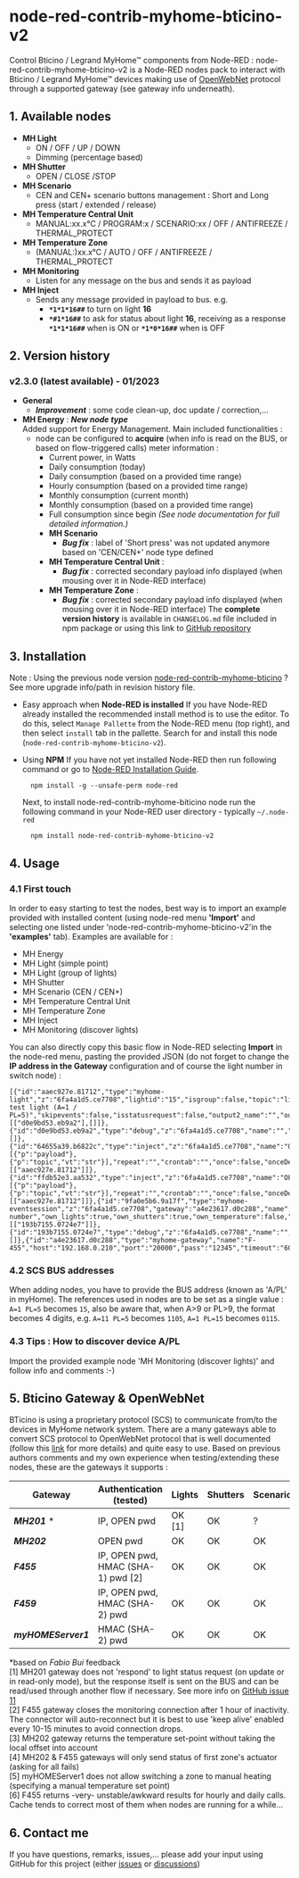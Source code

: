 # node-red-contrib-myhome-bticino-v2

Control Bticino / Legrand MyHome&#8482; components from Node-RED : node-red-contrib-myhome-bticino-v2 is a Node-RED nodes pack to interact with Bticino / Legrand MyHome&#8482; devices making use of [OpenWebNet](https://en.wikipedia.org/wiki/OpenWebNet) protocol through a supported gateway (see gateway info underneath).

## 1. Available nodes
- **MH Light**
	- ON / OFF / UP / DOWN
	- Dimming (percentage based)
- **MH Shutter**
	- OPEN / CLOSE /STOP
- **MH Scenario**
	- CEN and CEN+ scenario buttons management : Short and Long press (start / extended / release)
- **MH Temperature Central Unit**
	- MANUAL:xx.x°C / PROGRAM:x / SCENARIO:xx / OFF / ANTIFREEZE / THERMAL_PROTECT
- **MH Temperature Zone**
	- (MANUAL:)xx.x°C / AUTO / OFF / ANTIFREEZE / THERMAL_PROTECT
- **MH Monitoring**
	- Listen for any message on the bus and sends it as payload
- **MH Inject**
	- Sends any message provided in payload to bus. e.g.
		- **`*1*1*16##`** to turn on light **16**
		- **`*#1*16##`** to ask for status about light **16**, receiving as a response **`*1*1*16##`** when is ON or **`*1*0*16##`** when is OFF

## 2. Version history
### v2.3.0 (latest available) - 01/2023
- **General**
  - ***Improvement*** : some code clean-up, doc update / correction,...
- **MH Energy** : ***New node type***\
  Added support for Energy Management.
  Main included functionalities :
  - node can be configured to **acquire** (when info is read on the BUS, or based on flow-triggered calls) meter information :
    - Current power, in Watts
    - Daily consumption (today)
    - Daily consumption (based on a provided time range)
    - Hourly consumption (based on a provided time range)
    - Monthly consumption (current month)
    - Monthly consumption (based on a provided time range)
    - Full consumption since begin
  	*(See node documentation for full detailed information.)*
	- **MH Scenario**
	  - ***Bug fix*** : label of 'Short press' was not updated anymore based on 'CEN/CEN+' node type defined
	- **MH Temperature Central Unit** :
	  - ***Bug fix*** : corrected secondary payload info displayed (when mousing over it in Node-RED interface)
	- **MH Temperature Zone** :
	  - ***Bug fix*** : corrected secondary payload info displayed (when mousing over it in Node-RED interface)
The **complete version history** is available in `CHANGELOG.md` file included in npm package or using this link to [GitHub repository](https://github.com/FredBlo/node-red-contrib-myhome-bticino-v2/blob/main/CHANGELOG.md)

## 3. Installation
  Note : Using the previous node version [node-red-contrib-myhome-bticino](https://flows.nodered.org/node/node-red-contrib-myhome-bticino) ? See more upgrade info/path in revision history file.
- Easy approach when **Node-RED is installed**
	If you have Node-RED already installed the recommended install method is to use the editor. To do this, select `Manage Pallette` from the Node-RED menu (top right), and then select `install` tab in the pallette. Search for and install this node (`node-red-contrib-myhome-bticino-v2`).

- Using **NPM**
	If you have not yet installed Node-RED then run following command or go to [Node-RED Installation Guide](https://nodered.org/docs/getting-started/installation).

        npm install -g --unsafe-perm node-red

    Next, to install node-red-contrib-myhome-biticino node run the following command in your Node-RED user directory - typically `~/.node-red`

        npm install node-red-contrib-myhome-bticino-v2

## 4. Usage
### 4.1 First touch
In order to easy starting to test the nodes, best way is to import an example provided with installed content (using node-red menu **'Import'** and selecting one listed under 'node-red-contrib-myhome-bticino-v2'in the **'examples'** tab).
Examples are available for :
- MH Energy
- MH Light (simple point)
- MH Light (group of lights)
- MH Shutter
- MH Scenario (CEN / CEN+)
- MH Temperature Central Unit
- MH Temperature Zone
- MH Inject
- MH Monitoring (discover lights)

You can also directly copy this basic flow in Node-RED selecting **Import** in the node-red menu, pasting the provided JSON (do not forget to change the **IP address in the Gateway** configuration and of course the light number in switch node) :

```
[{"id":"aaec927e.81712","type":"myhome-light","z":"6fa4a1d5.ce7708","lightid":"15","isgroup":false,"topic":"light","gateway":"a4e23617.d0c288","name":"My test light (A=1 / PL=5)","skipevents":false,"isstatusrequest":false,"output2_name":"","output2_type":"boolean","x":450,"y":180,"wires":[["d0e9bd53.eb9a2"],[]]},{"id":"d0e9bd53.eb9a2","type":"debug","z":"6fa4a1d5.ce7708","name":"","active":true,"tosidebar":true,"console":false,"tostatus":false,"complete":"false","statusVal":"","statusType":"auto","x":650,"y":140,"wires":[]},{"id":"64655a39.b6822c","type":"inject","z":"6fa4a1d5.ce7708","name":"ON","props":[{"p":"payload"},{"p":"topic","vt":"str"}],"repeat":"","crontab":"","once":false,"onceDelay":0.1,"topic":"cmd/light","payload":"true","payloadType":"bool","x":190,"y":160,"wires":[["aaec927e.81712"]]},{"id":"ffdb52e3.aa532","type":"inject","z":"6fa4a1d5.ce7708","name":"OFF","props":[{"p":"payload"},{"p":"topic","vt":"str"}],"repeat":"","crontab":"","once":false,"onceDelay":0.1,"topic":"cmd/light","payload":"false","payloadType":"bool","x":190,"y":200,"wires":[["aaec927e.81712"]]},{"id":"9fa0e5b6.9a17f","type":"myhome-eventsession","z":"6fa4a1d5.ce7708","gateway":"a4e23617.d0c288","name":"Discover number","own_lights":true,"own_shutters":true,"own_temperature":false,"own_energy":false,"own_others":false,"x":480,"y":260,"wires":[["193b7155.0724e7"]]},{"id":"193b7155.0724e7","type":"debug","z":"6fa4a1d5.ce7708","name":"","active":true,"tosidebar":true,"console":false,"tostatus":false,"complete":"false","statusVal":"","statusType":"auto","x":690,"y":260,"wires":[]},{"id":"a4e23617.d0c288","type":"myhome-gateway","name":"F-455","host":"192.168.0.210","port":"20000","pass":"12345","timeout":"600","log_in_lights":false,"log_in_shutters":false,"log_in_temperature":false,"log_in_energy":false,"log_in_others":false,"log_out_cmd":false}]
```

### 4.2 SCS BUS addresses
When adding nodes, you have to provide the BUS address (known as 'A/PL' in myHome). The references used in nodes are to be set as a single value : `A=1 PL=5` becomes `15`, also be aware that, when A>9 or PL>9, the format becomes 4 digits, e.g. `A=11 PL=5` becomes `1105`, `A=1 PL=15` becomes `0115`.

### 4.3 Tips : How to discover device A/PL
Import the provided example node 'MH Monitoring (discover lights)' and follow info and comments :-)

## 5. Bticino Gateway & OpenWebNet
BTicino is using a proprietary protocol (SCS) to communicate from/to the devices in MyHome network system. There are a many gateways able to convert SCS protocol to OpenWebNet protocol that is well documented (follow this [link](https://developer.legrand.com/documentation/open-web-net-for-myhome/) for more details) and quite easy to use.
Based on previous authors comments and my own experience when testing/extending these nodes, these are the gateways it supports :

| Gateway             | Authentication (tested)           | Lights    | Shutters  | Scenario   | Temperature  | Energy   |
| ------------------- | --------------------------------- | --------- | --------- | ---------- | ------------ | -------- |
| ***MH201*** \*      | IP, OPEN pwd                      | OK [1]    | OK        | ?          | ?            | ?        |
| ***MH202***         | OPEN pwd                          | OK        | OK        | OK         | OK [3][4]    | OK       |
| ***F455***          | IP, OPEN pwd, HMAC (SHA-1) pwd [2]| OK        | OK        | OK         | OK [4]       | OK [6]   |
| ***F459***          | IP, OPEN pwd, HMAC (SHA-2) pwd    | OK        | OK        | OK         | OK           | OK       |
| ***myHOMEServer1*** | HMAC (SHA-2) pwd                  | OK        | OK        | OK         | OK [5]       | OK       |

\*based on *Fabio Bui* feedback
\
[1] MH201 gateway does not 'respond' to light status request (on update or in read-only mode), but the response itself is sent on the BUS and can be read/used through another flow if necessary. See more info on [GitHub issue 11](https://github.com/FredBlo/node-red-contrib-myhome-bticino-v2/issues/11)
\
[2] F455 gateway closes the monitoring connection after 1 hour of inactivity. The connector will auto-reconnect but it is best to use 'keep alive' enabled every 10-15 minutes to avoid connection drops.
\
[3] MH202 gateway returns the temperature set-point without taking the local offset into account
\
[4] MH202 & F455 gateways will only send status of first zone's actuator (asking for all fails)
\
[5] myHOMEServer1 does not allow switching a zone to manual heating (specifying a manual temperature set point)
\
[6] F455 returns -very- unstable/awkward results for hourly and daily calls. Cache tends to correct most of them when nodes are running for a while...


## 6. Contact me
If you have questions, remarks, issues,... please add your input using GitHub for this project (either [issues](https://github.com/FredBlo/node-red-contrib-myhome-bticino-v2/issues) or [discussions](https://github.com/FredBlo/node-red-contrib-myhome-bticino-v2/discussions))

